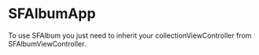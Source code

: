 SFAlbumApp
==========
To use SFAlbum you just need to inherit your collectionViewController from SFAlbumViewController.
